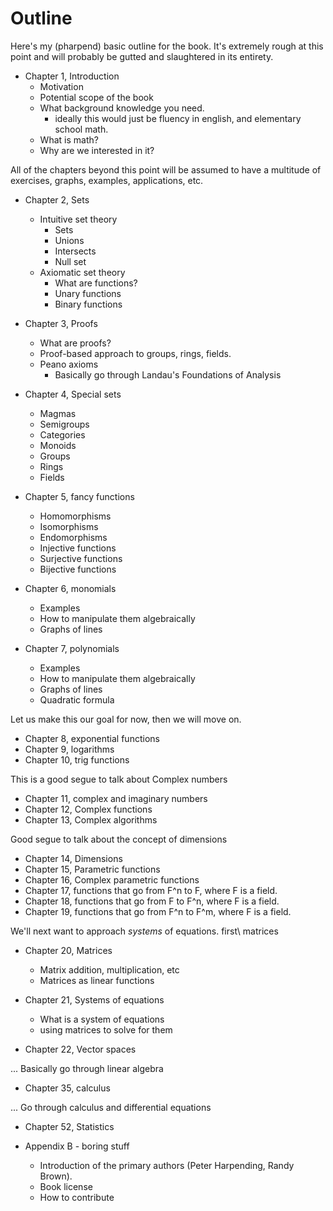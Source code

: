 # Outline

Here's my (pharpend) basic outline for the book. It's extremely rough at this
point and will probably be gutted and slaughtered in its entirety.

* Chapter 1, Introduction
    + Motivation
    + Potential scope of the book
    + What background knowledge you need.
        - ideally this would just be fluency in english, and elementary school math.
    + What is math?
    + Why are we interested in it?

All of the chapters beyond this point will be assumed to have a multitude of
exercises, graphs, examples, applications, etc.

* Chapter 2, Sets
    + Intuitive set theory
        - Sets
        - Unions
        - Intersects
        - Null set
    + Axiomatic set theory
        - What are functions?
        - Unary functions
        - Binary functions

* Chapter 3, Proofs
    + What are proofs?
    + Proof-based approach to groups, rings, fields.
    * Peano axioms
        + Basically go through Landau's Foundations of Analysis

* Chapter 4, Special sets
    + Magmas
    + Semigroups
    + Categories
    + Monoids
    + Groups
    + Rings
    + Fields

* Chapter 5, fancy functions
    + Homomorphisms
    + Isomorphisms
    + Endomorphisms
    + Injective functions
    + Surjective functions
    + Bijective functions

* Chapter 6, monomials
    + Examples
    + How to manipulate them algebraically
    + Graphs of lines

* Chapter 7, polynomials
    + Examples
    + How to manipulate them algebraically
    + Graphs of lines
    + Quadratic formula

Let us make this our goal for now, then we will move on.

* Chapter 8, exponential functions
* Chapter 9, logarithms
* Chapter 10, trig functions

This is a good segue to talk about Complex numbers

* Chapter 11, complex and imaginary numbers
* Chapter 12, Complex functions
* Chapter 13, Complex algorithms

Good segue to talk about the concept of dimensions

* Chapter 14, Dimensions
* Chapter 15, Parametric functions
* Chapter 16, Complex parametric functions
* Chapter 17, functions that go from F^n to F, where F is a field.
* Chapter 18, functions that go from F to F^n, where F is a field.
* Chapter 19, functions that go from F^n to F^m, where F is a field.
                                                         
We'll next want to approach *systems* of equations. first\ matrices

* Chapter 20, Matrices
    + Matrix addition, multiplication, etc
    + Matrices as linear functions

* Chapter 21, Systems of equations
    + What is a system of equations
    + using matrices to solve for them

* Chapter 22, Vector spaces

... Basically go through linear algebra

* Chapter 35, calculus

... Go through calculus and differential equations

<!-- This fixes #1 -->

* Chapter 52, Statistics

* Appendix B - boring stuff
    + Introduction of the primary authors (Peter Harpending, Randy Brown).
    + Book license
    + How to contribute 
